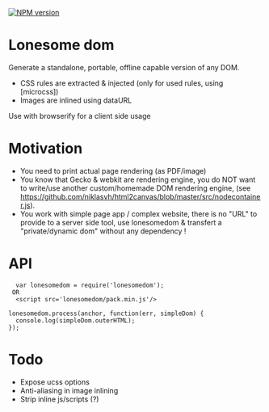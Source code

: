 [![NPM version](https://img.shields.io/npm/v/lonesomedom.svg)](https://www.npmjs.com/package/lonesomedom)

# Lonesome dom

Generate a standalone, portable, offline capable version of any DOM.
* CSS rules are extracted & injected (only for used rules, using  [microcss])
* Images are inlined using dataURL

Use with browserify for a client side usage

# Motivation
* You need to print actual page rendering (as PDF/image)
* You know that Gecko & webkit are rendering engine, you do NOT want to write/use another custom/homemade DOM rendering engine, (see https://github.com/niklasvh/html2canvas/blob/master/src/nodecontainer.js).
* You work with simple page app / complex website, there is no "URL" to provide to a server side tool, use lonesomedom & transfert a "private/dynamic dom" without any dependency !

# API
```
  var lonesomedom = require('lonesomedom');
 OR
  <script src='lonesomedom/pack.min.js'/>

lonesomedom.process(anchor, function(err, simpleDom) {
  console.log(simpleDom.outerHTML);
});

```


# Todo 
* Expose ucss options
* Anti-aliasing in image inlining
* Strip inline js/scripts (?)
